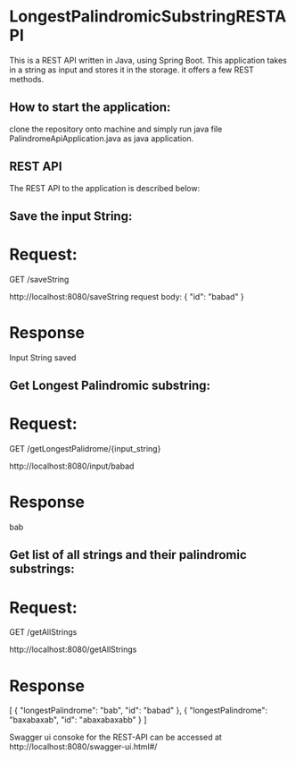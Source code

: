 # LongestPalindromicSubstringRESTAPI

This is a REST API written in Java, using Spring Boot.
This application takes in a string as input and stores it in the storage. it offers a few REST methods.

## How to start the application:
clone the repository onto machine and simply run java file PalindromeApiApplication.java as java application.

## REST API
The REST API to the application is described below:

## Save the input String:
# Request:
GET /saveString

http://localhost:8080/saveString
request body: 
{
 "id": "babad"
}

# Response
Input String saved

## Get Longest Palindromic substring:
# Request:
GET /getLongestPalidrome/{input_string}

http://localhost:8080/input/babad

# Response
bab

## Get list of all strings and their palindromic substrings:
# Request:
GET /getAllStrings

http://localhost:8080/getAllStrings

# Response
[
    {
        "longestPalindrome": "bab",
        "id": "babad"
    },
    {
        "longestPalindrome": "baxabaxab",
        "id": "abaxabaxabb"
    }
]

Swagger ui consoke for the REST-API can be accessed at http://localhost:8080/swagger-ui.html#/
